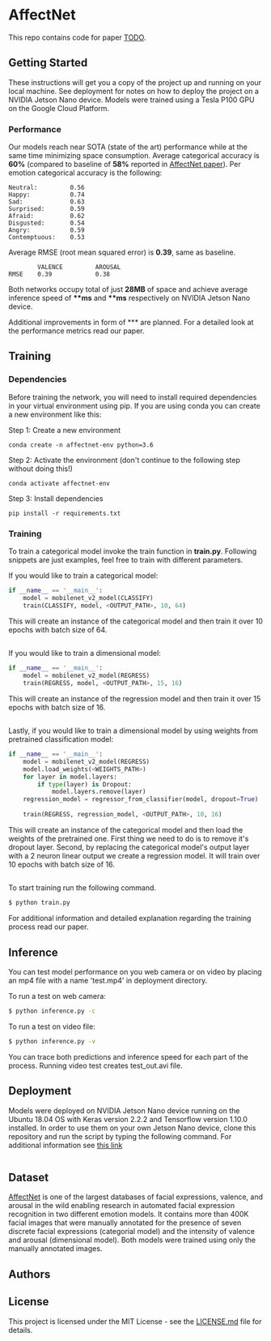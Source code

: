 # AffectNet

This repo contains code for paper [TODO](TODO).

## Getting Started

These instructions will get you a copy of the project up and running on your local machine.
See deployment for notes on how to deploy the project on a NVIDIA Jetson Nano device.
Models were trained using a Tesla P100 GPU on the Google Cloud Platform.

### Performance

Our models reach near SOTA (state of the art) performance while at the same time minimizing space consumption. 
Average categorical accuracy is __60%__ (compared to baseline of __58%__ reported in [AffectNet paper](https://arxiv.org/abs/1708.03985)).
Per emotion categorical accuracy is the following:

    Neutral:         0.56
    Happy:           0.74 
    Sad:             0.63     
    Surprised:       0.59    
    Afraid:          0.62    
    Disgusted:       0.54    
    Angry:           0.59     
    Contemptuous:    0.53     

Average RMSE (root mean squared error) is __0.39__, same as baseline.

            VALENCE         AROUSAL
    RMSE    0.39            0.38

Both networks occupy total of just __28MB__ of space and achieve average inference speed of __**ms__ and __**ms__ respectively on NVIDIA Jetson Nano device.

Additional improvements in form of *** are planned.
For a detailed look at the performance metrics read our paper.

## Training

### Dependencies

Before training the network, you will need to install required dependencies in your virtual environment using pip.
If you are using conda you can create a new environment like this:

Step 1: Create a new environment
```
conda create -n affectnet-env python=3.6
```
Step 2: Activate the environment (don't continue to the following step without doing this!)
```
conda activate affectnet-env
```
Step 3: Install dependencies
```
pip install -r requirements.txt
```

### Training

To train a categorical model invoke the train function in __train.py__.
Following snippets are just examples, feel free to train with different parameters.


If you would like to train a categorical model:

```python
if __name__ == '__main__':
    model = mobilenet_v2_model(CLASSIFY)
    train(CLASSIFY, model, <OUTPUT_PATH>, 10, 64)
```
This will create an instance of the categorical model and then train it over 10 epochs with batch size of 64. 

##
If you would like to train a dimensional model:

```python
if __name__ == '__main__':
    model = mobilenet_v2_model(REGRESS)
    train(REGRESS, model, <OUTPUT_PATH>, 15, 16)
```

This will create an instance of the regression model and then train it over 15 epochs with batch size of 16. 

##
Lastly, if you would like to train a dimensional model by using weights from pretrained classification model:

```python
if __name__ == '__main__':
    model = mobilenet_v2_model(REGRESS)
    model.load_weights(<WEIGHTS_PATH>)
    for layer in model.layers:
        if type(layer) is Dropout:
            model.layers.remove(layer)
    regression_model = regressor_from_classifier(model, dropout=True)
    
    train(REGRESS, regression_model, <OUTPUT_PATH>, 10, 16)
```

This will create an instance of the categorical model and then load the weights of the pretrained one. 
First thing we need to do is to remove it's dropout layer. Second, by replacing the categorical model's output layer
with a 2 neuron linear output we create a regression model. It will train over 10 epochs with batch size of 16. 

##

To start training run the following command.

```bash    
$ python train.py
```
For additional information and detailed explanation regarding the training process read our paper.

## Inference

You can test model performance on you web camera or on video by placing an mp4 file with a name 'test.mp4' in deployment directory.

To run a test on web camera:
```bash
$ python inference.py -c
```
To run a test on video file:
```bash
$ python inference.py -v
```
You can trace both predictions and inference speed for each part of the process.
Running video test creates test_out.avi file. 

## Deployment

Models were deployed on NVIDIA Jetson Nano device running on the Ubuntu 18.04 OS with Keras version 2.2.2 and Tensorflow version 1.10.0 installed.
In order to use them on your own Jetson Nano device, clone this repository and run the script by typing the following command.
For additional information see [this link](https://github.com/NVIDIA-AI-IOT/tf_to_trt_image_classification)
```bash
```

## Dataset

[AffectNet](http://mohammadmahoor.com/affectnet/) is one of the largest databases of facial expressions, valence, and arousal in the wild enabling research in automated facial expression recognition in two different emotion models.
It contains more than 400K facial images that were manually annotated for the presence of seven discrete facial expressions (categorial model) and the intensity of valence and arousal (dimensional model).
Both models were trained using only the manually annotated images.

## Authors


## License

This project is licensed under the MIT License - see the [LICENSE.md](LICENSE.md) file for details.
